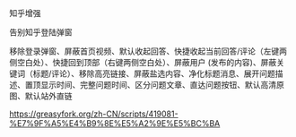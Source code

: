 知乎增强

告别知乎登陆弹窗

移除登录弹窗、屏蔽首页视频、默认收起回答、快捷收起当前回答/评论（左键两侧空白处）、快捷回到顶部（右键两侧空白处）、屏蔽用户 (发布的内容)、屏蔽关键词（标题/评论）、移除高亮链接、屏蔽盐选内容、净化标题消息、展开问题描述、置顶显示时间、完整问题时间、区分问题文章、直达问题按钮、默认高清原图、默认站外直链

https://greasyfork.org/zh-CN/scripts/419081-%E7%9F%A5%E4%B9%8E%E5%A2%9E%E5%BC%BA































































